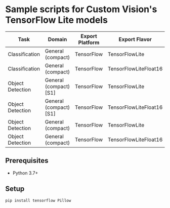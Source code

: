 # Sample scripts for Custom Vision's TensorFlow Lite models

| Task | Domain | Export Platform | Export Flavor | Link |
|------|--------|-----------------|---------------|------|
| Classification | General (compact) | TensorFlow | TensorFlowLite | [README](classification) |
| Classification | General (compact) | TensorFlow | TensorFlowLiteFloat16 | [README](classification) |
| Object Detection | General (compact) [S1] | TensorFlow | TensorFlowLite | [README](object_detection_s1) |
| Object Detection | General (compact) [S1] | TensorFlow | TensorFlowLiteFloat16 | [README](object_detection_s1) |
| Object Detection | General (compact) | TensorFlow | TensorFlowLite | [README](object_detection) |
| Object Detection | General (compact) | TensorFlow | TensorFlowLiteFloat16 | [README](object_detection) |

## Prerequisites
- Python 3.7+

## Setup
```bash
pip install tensorflow Pillow
```
